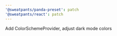 ```yaml
---
'@sweatpants/panda-preset': patch
'@sweatpants/react': patch
---
```


Add ColorSchemeProvider, adjust dark mode colors
